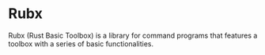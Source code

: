 # Rubx

Rubx (Rust Basic Toolbox) is a library for command programs that features a toolbox with a series of basic functionalities.
